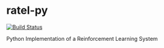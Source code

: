 # ratel-py
[![Build Status](https://travis-ci.org/DanielMorton/ratel-py.svg?branch=master)](https://travis-ci.org/DanielMorton/ratel-py)

Python Implementation of a Reinforcement Learning System
